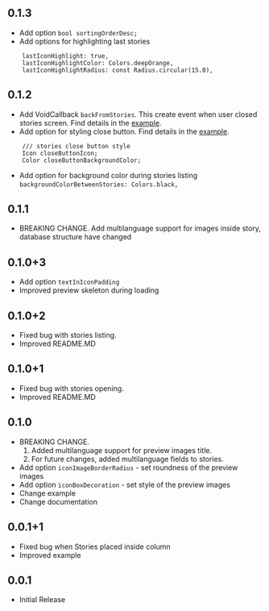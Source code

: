 ## 0.1.3

* Add option `bool sortingOrderDesc;`
* Add options for highlighting last stories
```
    lastIconHighlight: true,
    lastIconHighlightColor: Colors.deepOrange,
    lastIconHighlightRadius: const Radius.circular(15.0),
```

## 0.1.2

* Add VoidCallback `backFromStories`. This create event when user closed stories screen. Find details in the [example](https://github.com/awaik/flutter_instagram_stories/blob/master/example/lib/main.dart).
* Add option for styling close button. Find details in the [example](https://github.com/awaik/flutter_instagram_stories/blob/master/example/lib/main.dart).
```
    /// stories close button style
    Icon closeButtonIcon;
    Color closeButtonBackgroundColor;
```
* Add option for background color during stories listing `backgroundColorBetweenStories: Colors.black,`

## 0.1.1

* BREAKING CHANGE. Add multilanguage support for images inside story, database structure have changed

## 0.1.0+3

* Add option `textInIconPadding`
* Improved preview skeleton during loading

## 0.1.0+2

* Fixed bug with stories listing.
* Improved README.MD

## 0.1.0+1

* Fixed bug with stories opening.
* Improved README.MD

## 0.1.0

* BREAKING CHANGE.
  1. Added multilanguage support for preview images title.
  2. For future changes, added multilanguage fields to stories.
* Add option `iconImageBorderRadius` - set roundness of the preview images
* Add option `iconBoxDecoration` - set style of the preview images
* Change example
* Change documentation


## 0.0.1+1

* Fixed bug when Stories placed inside column
* Improved example


## 0.0.1

* Initial Release
